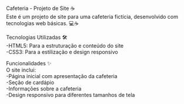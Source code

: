 Cafeteria - Projeto de Site ☕
<br>
Este é um projeto de site para uma cafeteria fictícia, desenvolvido com tecnologias web básicas. 💻☕
<br>

Tecnologias Utilizadas 🛠️
<br>
-HTML5: Para a estruturação e conteúdo do site 
<br>
-CSS3: Para a estilização e design responsivo
<br>

Funcionalidades ✨<br> 
O site inclui:
<br>
-Página inicial com apresentação da cafeteria
<br>
-Seção de cardápio
<br>
-Informações sobre a cafeteria
<br>
-Design responsivo para diferentes tamanhos de tela
